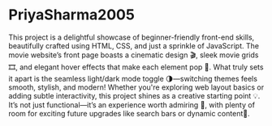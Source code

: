 # PriyaSharma2005
This project is a delightful showcase of beginner-friendly front-end skills, beautifully crafted using HTML, CSS, and just a sprinkle of JavaScript. The movie website’s front page boasts a cinematic design 🎬, sleek movie grids 🎞️, and elegant hover effects that make each element pop 💫. What truly sets it apart is the seamless light/dark mode toggle 🌗—switching themes feels smooth, stylish, and modern! Whether you're exploring web layout basics or adding subtle interactivity, this project shines as a creative starting point 💡. It’s not just functional—it’s an experience worth admiring 👏, with plenty of room for exciting future upgrades like search bars or dynamic content🚀.

